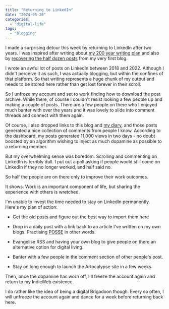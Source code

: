 ```yaml
---
title: "Returning to LinkedIn"
date: "2024-05-26"
categories: 
  - "digital-life"
tags: 
  - "blogging"
---
```


I made a surprising detour this week by returning to LinkedIn after two years. I was inspired after writing about [my 200 year writing plan](https://thoughts.uncountable.uk/reading-me-in-200-years/) and also by [recovering the half dozen posts](https://thoughts.uncountable.uk/importing-previous-thoughts/) from my very first blog.

I wrote an awful lot of posts on LinkedIn between 2018 and 2022. Although I didn't perceive it as such, I was actually blogging, but within the confines of that platform. So that writing represents a huge chunk of my output and needs to be stored here rather than get lost forever in their scroll.

So I unfroze my account and set to work finding how to download the post archive. While there, of course I couldn't resist looking a few people up and making a couple of posts. There are a few people on there who I enjoyed much banter with over the years and it was lovely to slide into comment threads and connect with them again.

Of course, I also dropped links to this blog and [my diary](https://diary.uncountable.uk/), and those posts generated a nice collection of comments from people I know. According to the dashboard, my posts generated 11,000 views in two days - no doubt boosted by an algorithm wishing to inject as much dopamine as possible to a returning member.

But my overwhelming sense was boredom. Scrolling and commenting on LinkedIn is terribly dull. I put out a poll asking if people would still come on LinkedIn if they no longer worked, and half said no.

So half the people are on there only to improve their work outcomes.

It shows. Work is an important component of life, but sharing the experience with others is wretched.

I'm unable to invest the time needed to stay on LinkedIn permanently. Here's my plan of action:

- Get the old posts and figure out the best way to import them here

- Drop in a daily post with a link back to an article I've written on my own blogs. Practising [POSSE](https://indieweb.org/POSSE) in other words.

- Evangelise RSS and having your own blog to give people on there an alternative option for digital living.

- Banter with a few people in the comment section of other people's post.

- Stay on long enough to launch the Artocalypse site in a few weeks.

Then, once the dopamine has worn off, I'll freeze the account again and return to my IndieWeb existence.

I do rather like the idea of being a digital Brigadoon though. Every so often, I will unfreeze the account again and dance for a week before returning back here.
